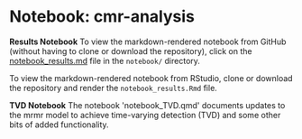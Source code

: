 # Notebook: cmr-analysis

**Results Notebook**
To view the markdown-rendered notebook from GitHub (without having to clone or download the repository), click on the [notebook_results.md](https://github.com/SNARL1/cmr-analysis/blob/main/doc/notebook/notebook_results.md) file in the `notebook/` directory.

To view the markdown-rendered notebook from RStudio, clone or download the repository and render the `notebook_results.Rmd` file.

**TVD Notebook**
The notebook 'notebook_TVD.qmd' documents updates to the mrmr model to achieve time-varying detection (TVD) and some other bits of added functionality. 
